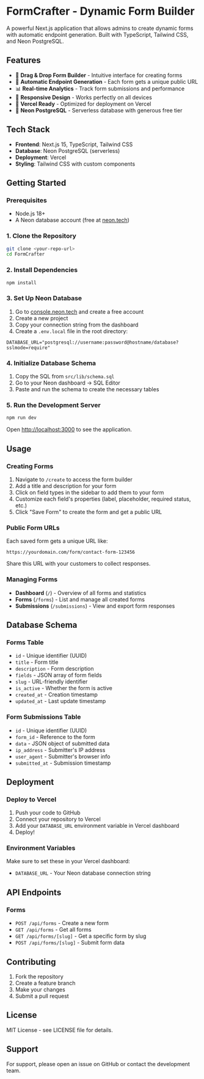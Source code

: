 # FormCrafter - Dynamic Form Builder

A powerful Next.js application that allows admins to create dynamic forms with automatic endpoint generation. Built with TypeScript, Tailwind CSS, and Neon PostgreSQL.

## Features

- 🎨 **Drag & Drop Form Builder** - Intuitive interface for creating forms
- 🔗 **Automatic Endpoint Generation** - Each form gets a unique public URL
- 📊 **Real-time Analytics** - Track form submissions and performance
- 📱 **Responsive Design** - Works perfectly on all devices
- 🚀 **Vercel Ready** - Optimized for deployment on Vercel
- 💾 **Neon PostgreSQL** - Serverless database with generous free tier

## Tech Stack

- **Frontend**: Next.js 15, TypeScript, Tailwind CSS
- **Database**: Neon PostgreSQL (serverless)
- **Deployment**: Vercel
- **Styling**: Tailwind CSS with custom components

## Getting Started

### Prerequisites

- Node.js 18+ 
- A Neon database account (free at [neon.tech](https://neon.tech))

### 1. Clone the Repository

```bash
git clone <your-repo-url>
cd FormCrafter
```

### 2. Install Dependencies

```bash
npm install
```

### 3. Set Up Neon Database

1. Go to [console.neon.tech](https://console.neon.tech) and create a free account
2. Create a new project
3. Copy your connection string from the dashboard
4. Create a `.env.local` file in the root directory:

```env
DATABASE_URL="postgresql://username:password@hostname/database?sslmode=require"
```

### 4. Initialize Database Schema

1. Copy the SQL from `src/lib/schema.sql`
2. Go to your Neon dashboard → SQL Editor
3. Paste and run the schema to create the necessary tables

### 5. Run the Development Server

```bash
npm run dev
```

Open [http://localhost:3000](http://localhost:3000) to see the application.

## Usage

### Creating Forms

1. Navigate to `/create` to access the form builder
2. Add a title and description for your form
3. Click on field types in the sidebar to add them to your form
4. Customize each field's properties (label, placeholder, required status, etc.)
5. Click "Save Form" to create the form and get a public URL

### Public Form URLs

Each saved form gets a unique URL like:
```
https://yourdomain.com/form/contact-form-123456
```

Share this URL with your customers to collect responses.

### Managing Forms

- **Dashboard** (`/`) - Overview of all forms and statistics
- **Forms** (`/forms`) - List and manage all created forms
- **Submissions** (`/submissions`) - View and export form responses

## Database Schema

### Forms Table
- `id` - Unique identifier (UUID)
- `title` - Form title
- `description` - Form description
- `fields` - JSON array of form fields
- `slug` - URL-friendly identifier
- `is_active` - Whether the form is active
- `created_at` - Creation timestamp
- `updated_at` - Last update timestamp

### Form Submissions Table
- `id` - Unique identifier (UUID)
- `form_id` - Reference to the form
- `data` - JSON object of submitted data
- `ip_address` - Submitter's IP address
- `user_agent` - Submitter's browser info
- `submitted_at` - Submission timestamp

## Deployment

### Deploy to Vercel

1. Push your code to GitHub
2. Connect your repository to Vercel
3. Add your `DATABASE_URL` environment variable in Vercel dashboard
4. Deploy!

### Environment Variables

Make sure to set these in your Vercel dashboard:
- `DATABASE_URL` - Your Neon database connection string

## API Endpoints

### Forms
- `POST /api/forms` - Create a new form
- `GET /api/forms` - Get all forms
- `GET /api/forms/[slug]` - Get a specific form by slug
- `POST /api/forms/[slug]` - Submit form data

## Contributing

1. Fork the repository
2. Create a feature branch
3. Make your changes
4. Submit a pull request

## License

MIT License - see LICENSE file for details.

## Support

For support, please open an issue on GitHub or contact the development team.
